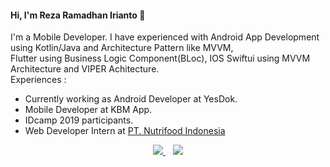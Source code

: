 #### Hi, I'm Reza Ramadhan Irianto 👋

I'm a Mobile Developer. I have experienced with Android App Development using Kotlin/Java and Architecture Pattern like MVVM,  
Flutter using Business Logic Component(BLoc), IOS Swiftui using MVVM Architecture and VIPER Achitecture. <br/> 
Experiences :   
 
- Currently working as Android Developer at YesDok.
- Mobile Developer at KBM App.
- IDcamp 2019 participants.
- Web Developer Intern at [PT. Nutrifood Indonesia](http://nutrifood.co.id) 
  
<p align='center'>
<a href="https://rezaramadhanirianto.github.io/"> 
  <img src="https://img.shields.io/badge/Portfolio%20Website-%231DA1F2.svg?&style=for-the-badge&logo=internet&logoColor=white" />
</a>&nbsp;&nbsp;
<a href="https://www.linkedin.com/in/rezaramadhanirianto/">
  <img src="https://img.shields.io/badge/linkedin-%230077B5.svg?&style=for-the-badge&logo=linkedin&logoColor=white" />
</a>
</p>
 
